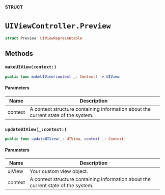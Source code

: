 **STRUCT**

# `UIViewController.Preview`

```swift
struct Preview: UIViewRepresentable
```

## Methods
### `makeUIView(context:)`

```swift
public func makeUIView(context _: Context) -> UIView
```

#### Parameters

| Name | Description |
| ---- | ----------- |
| context | A context structure containing information about the current state of the system. |

### `updateUIView(_:context:)`

```swift
public func updateUIView(_: UIView, context _: Context)
```

#### Parameters

| Name | Description |
| ---- | ----------- |
| uiView | Your custom view object. |
| context | A context structure containing information about the current state of the system. |